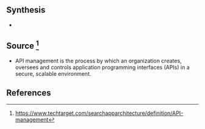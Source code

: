 ## Synthesis
- 
## Source [^1]
- API management is the process by which an organization creates, oversees and controls application programming interfaces (APIs) in a secure, scalable environment.
## References

[^1]: https://www.techtarget.com/searchapparchitecture/definition/API-management